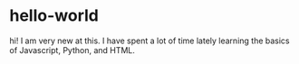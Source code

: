 # hello-world
hi! I am very new at this. I have spent a lot of time lately learning the basics of Javascript, Python, and HTML.
